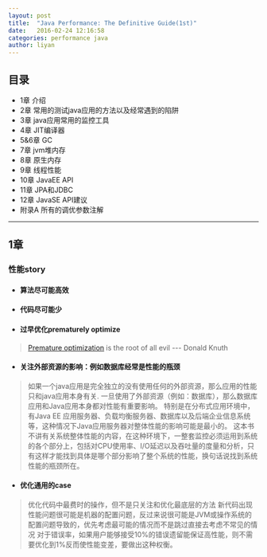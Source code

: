 ```yaml
---
layout: post
title:  "Java Performance: The Definitive Guide(1st)"
date:   2016-02-24 12:16:58
categories: performance java
author: liyan
---
```


## 目录

- 1章 介绍
- 2章 常用的测试java应用的方法以及经常遇到的陷阱
- 3章 java应用常用的监控工具
- 4章 JIT编译器
- 5&6章 GC
- 7章 jvm堆内存
- 8章 原生内存
- 9章 线程性能
- 10章 JavaEE API
- 11章 JPA和JDBC
- 12章 JavaSE API建议
- 附录A 所有的调优参数注解

---

## 1章

### 性能story

- #### 算法尽可能高效

- #### 代码尽可能少

- #### 过早优化prematurely optimize

> [Premature optimization][1] is the root of all evil --- Donald Knuth

- #### 关注外部资源的影响：例如数据库经常是性能的瓶颈

> 如果一个java应用是完全独立的没有使用任何的外部资源，那么应用的性能只和java应用本身有关.
  一旦使用了外部资源（例如：数据库），那么数据库应用和Java应用本身都对性能有重要影响。
  特别是在分布式应用环境中，有Java EE 应用服务器、负载均衡服务器、数据库以及后端企业信息系统等，这种情况下Java应用服务器对整体性能的影响可能是最小的。
  这本书不讲有关系统整体性能的内容，在这种环境下，一整套监控必须运用到系统的各个部分上，包括对CPU使用率、I/O延迟以及吞吐量的度量和分析，只有这样才能找到具体是哪个部分影响了整个系统的性能，换句话说找到系统性能的瓶颈所在。

- #### 优化通用的case

> 优化代码中最费时的操作，但不是只关注和优化最底层的方法
  新代码出现性能问题很可能是机器的配置问题，反过来说很可能是JVM或操作系统的配置问题导致的，优先考虑最可能的情况而不是跳过直接去考虑不常见的情况
  对于错误率，如果用户能够接受10%的错误遗留能保证高性能，则不需要优化到1%反而使性能变差，要做出这种权衡。

[1]: http://c2.com/cgi/wiki?PrematureOptimization